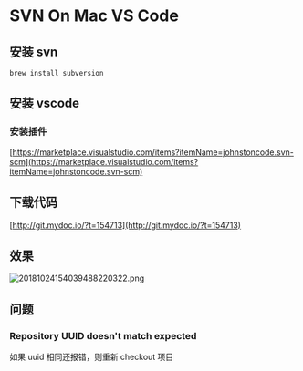 # SVN On Mac VS Code

## 安装 svn

`brew install subversion`

## 安装 vscode

### 安装插件

[https://marketplace.visualstudio.com/items?itemName=johnstoncode.svn-scm](https://marketplace.visualstudio.com/items?itemName=johnstoncode.svn-scm)

## 下载代码

[http://git.mydoc.io/?t=154713](http://git.mydoc.io/?t=154713)

## 效果

![20181024154039488220322.png](http://qiniu.llweb.top/20181024154039488220322.png)

## 问题

### Repository UUID doesn't match expected

如果 uuid 相同还报错，则重新 checkout 项目
